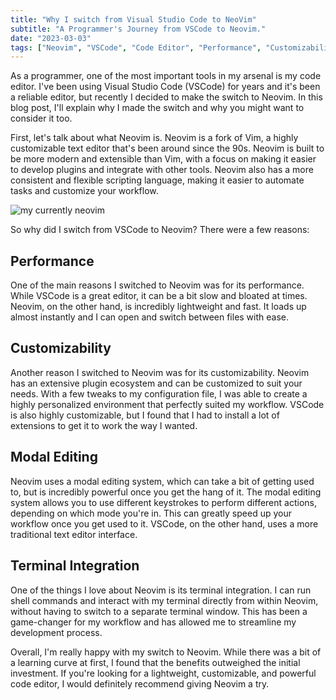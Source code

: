 ```yaml
---
title: "Why I switch from Visual Studio Code to NeoVim"
subtitle: "A Programmer's Journey from VSCode to Neovim."
date: "2023-03-03"
tags: ["Neovim", "VSCode", "Code Editor", "Performance", "Customizability", "Modal Editing", "Terminal Integration", "Productivity"]
---
```



As a programmer, one of the most important tools in my arsenal is my code editor. I've been using Visual Studio Code (VSCode) for years and it's been a reliable editor, but recently I decided to make the switch to Neovim. In this blog post, I'll explain why I made the switch and why you might want to consider it too.

First, let's talk about what Neovim is. Neovim is a fork of Vim, a highly customizable text editor that's been around since the 90s. Neovim is built to be more modern and extensible than Vim, with a focus on making it easier to develop plugins and integrate with other tools. Neovim also has a more consistent and flexible scripting language, making it easier to automate tasks and customize your workflow.

![my currently neovim](./images/switching_from_vscode_to_nvim.png)


So why did I switch from VSCode to Neovim? There were a few reasons:

## Performance
One of the main reasons I switched to Neovim was for its performance. While VSCode is a great editor, it can be a bit slow and bloated at times. Neovim, on the other hand, is incredibly lightweight and fast. It loads up almost instantly and I can open and switch between files with ease.

## Customizability
Another reason I switched to Neovim was for its customizability. Neovim has an extensive plugin ecosystem and can be customized to suit your needs. With a few tweaks to my configuration file, I was able to create a highly personalized environment that perfectly suited my workflow. VSCode is also highly customizable, but I found that I had to install a lot of extensions to get it to work the way I wanted.

## Modal Editing
Neovim uses a modal editing system, which can take a bit of getting used to, but is incredibly powerful once you get the hang of it. The modal editing system allows you to use different keystrokes to perform different actions, depending on which mode you're in. This can greatly speed up your workflow once you get used to it. VSCode, on the other hand, uses a more traditional text editor interface.

## Terminal Integration
One of the things I love about Neovim is its terminal integration. I can run shell commands and interact with my terminal directly from within Neovim, without having to switch to a separate terminal window. This has been a game-changer for my workflow and has allowed me to streamline my development process.

Overall, I'm really happy with my switch to Neovim. While there was a bit of a learning curve at first, I found that the benefits outweighed the initial investment. If you're looking for a lightweight, customizable, and powerful code editor, I would definitely recommend giving Neovim a try.
